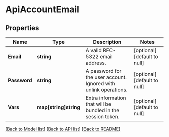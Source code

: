 # ApiAccountEmail

## Properties
Name | Type | Description | Notes
------------ | ------------- | ------------- | -------------
**Email** | **string** | A valid RFC-5322 email address. | [optional] [default to null]
**Password** | **string** | A password for the user account.  Ignored with unlink operations. | [optional] [default to null]
**Vars** | **map[string]string** | Extra information that will be bundled in the session token. | [optional] [default to null]

[[Back to Model list]](../README.md#documentation-for-models) [[Back to API list]](../README.md#documentation-for-api-endpoints) [[Back to README]](../README.md)


